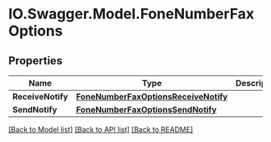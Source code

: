 # IO.Swagger.Model.FoneNumberFaxOptions
## Properties

Name | Type | Description | Notes
------------ | ------------- | ------------- | -------------
**ReceiveNotify** | [**FoneNumberFaxOptionsReceiveNotify**](FoneNumberFaxOptionsReceiveNotify.md) |  | [optional] 
**SendNotify** | [**FoneNumberFaxOptionsSendNotify**](FoneNumberFaxOptionsSendNotify.md) |  | [optional] 

[[Back to Model list]](../README.md#documentation-for-models) [[Back to API list]](../README.md#documentation-for-api-endpoints) [[Back to README]](../README.md)

